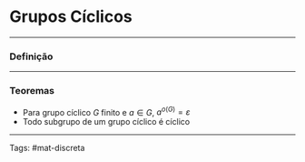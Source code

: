 # Grupos Cíclicos

---

### Definição


---

### Teoremas

- Para grupo cíclico $G$ finito e $a \in G$, $a^{o(G)} = \varepsilon$
- Todo subgrupo de um grupo cíclico é cíclico

---

Tags: #mat-discreta 